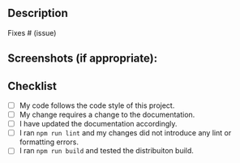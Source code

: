 ## Description

<!-- A summary of your change. If you add a new extension or command, explain what it does. -->

Fixes # (issue)

## Screenshots (if appropriate):

<!-- If not applicable, delete this section. -->

## Checklist

<!-- Remove items that do not apply. For completed items, change [ ] to [x]. -->

- [ ] My code follows the code style of this project.
- [ ] My change requires a change to the documentation.
- [ ] I have updated the documentation accordingly.
- [ ] I ran `npm run lint` and my changes did not introduce any lint or formatting errors.
- [ ] I ran `npm run build` and tested the distribuiton build.
